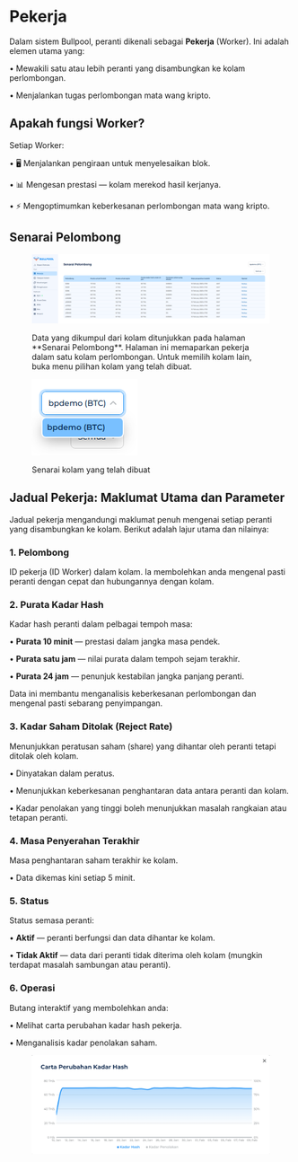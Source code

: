 # Pekerja

Dalam sistem Bullpool, peranti dikenali sebagai **Pekerja** (Worker). Ini adalah elemen utama yang:

• Mewakili satu atau lebih peranti yang disambungkan ke kolam perlombongan.

• Menjalankan tugas perlombongan mata wang kripto.

## Apakah fungsi Worker?

Setiap Worker:

• 🖥️ Menjalankan pengiraan untuk menyelesaikan blok.

• 📊 Mengesan prestasi — kolam merekod hasil kerjanya.

• ⚡ Mengoptimumkan keberkesanan perlombongan mata wang kripto.

## Senarai Pelombong

<figure><img src="../../.gitbook/assets/image.png" alt=""><figcaption><p>Data yang dikumpul dari kolam ditunjukkan pada halaman **Senarai Pelombong**. Halaman ini memaparkan pekerja dalam satu kolam perlombongan. Untuk memilih kolam lain, buka menu pilihan kolam yang telah dibuat.</p></figcaption></figure>

<figure><img src="../../.gitbook/assets/image (1).png" alt=""><figcaption><p>Senarai kolam yang telah dibuat</p></figcaption></figure>

## **Jadual Pekerja: Maklumat Utama dan Parameter**

Jadual pekerja mengandungi maklumat penuh mengenai setiap peranti yang disambungkan ke kolam. Berikut adalah lajur utama dan nilainya:

### **1. Pelombong**

ID pekerja (ID Worker) dalam kolam. Ia membolehkan anda mengenal pasti peranti dengan cepat dan hubungannya dengan kolam.

### **2. Purata Kadar Hash**

Kadar hash peranti dalam pelbagai tempoh masa:

• **Purata 10 minit** — prestasi dalam jangka masa pendek.

• **Purata satu jam** — nilai purata dalam tempoh sejam terakhir.

• **Purata 24 jam** — penunjuk kestabilan jangka panjang peranti.

Data ini membantu menganalisis keberkesanan perlombongan dan mengenal pasti sebarang penyimpangan.

### **3. Kadar Saham Ditolak (Reject Rate)**

Menunjukkan peratusan saham (share) yang dihantar oleh peranti tetapi ditolak oleh kolam.

• Dinyatakan dalam peratus.

• Menunjukkan keberkesanan penghantaran data antara peranti dan kolam.

• Kadar penolakan yang tinggi boleh menunjukkan masalah rangkaian atau tetapan peranti.

### **4. Masa Penyerahan Terakhir**

Masa penghantaran saham terakhir ke kolam.

• Data dikemas kini setiap 5 minit.

### **5. Status**

Status semasa peranti:

• **Aktif** — peranti berfungsi dan data dihantar ke kolam.

• **Tidak Aktif** — data dari peranti tidak diterima oleh kolam (mungkin terdapat masalah sambungan atau peranti).

### **6. Operasi**

Butang interaktif yang membolehkan anda:

• Melihat carta perubahan kadar hash pekerja.

• Menganalisis kadar penolakan saham.

<figure><img src="../../.gitbook/assets/image (42).png" alt=""><figcaption></figcaption></figure>
